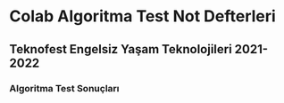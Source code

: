 # Colab Algoritma Test Not Defterleri
## Teknofest Engelsiz Yaşam Teknolojileri 2021-2022
### Algoritma Test Sonuçları
